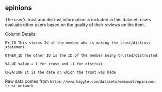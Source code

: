 ## epinions
The user's trust and distrust information is included in this dataset; users evaluate other users based on the quality of their reviews on the item.

Column Details: 

    MY_ID This stores Id of the member who is making the trust/distrust statement 
    
    OTHER_ID The other ID is the ID of the member being trusted/distrusted 
    
    VALUE Value = 1 for trust and -1 for distrust 
    
    CREATION It is the date on which the trust was made 
    
Raw data comes from `https://www.kaggle.com/datasets/masoud3/epinions-trust-network`
